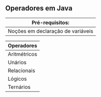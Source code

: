## Operadores em Java
|Pré-requisitos: |
|  ---  |
|Noções em declaração de variáveis| 

|Operadores|
|  ---  |
|Aritmétricos|
|Unários|
|Relacionais|
|Lógicos|
|Ternários|

